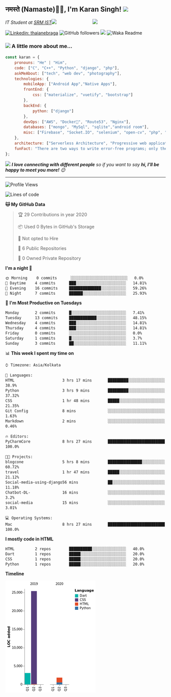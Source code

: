 <h2>नमस्ते (Namaste)🙏🏻, I'm Karan Singh! <img src="https://media.giphy.com/media/12oufCB0MyZ1Go/giphy.gif" width="50"></h2>
<img align='right' src="https://media.giphy.com/media/M9gbBd9nbDrOTu1Mqx/giphy.gif" width="230">
<p><em>IT Student at <a href="https://www.srmist.edu.in/">SRM IST</a><img src="https://media.giphy.com/media/WUlplcMpOCEmTGBtBW/giphy.gif" width="30"> 
</em></p>


[![Linkedin: thaianebraga](https://img.shields.io/badge/-karan-blue?style=flat-square&logo=Linkedin&logoColor=white&link=https://www.linkedin.com/in/karan-singh-376204160/)](https://www.linkedin.com/in/karan-singh-376204160/)
![GitHub followers](https://img.shields.io/github/followers/karan06126?label=Follow&style=social)
![](https://visitor-badge.glitch.me/badge?page_id=karan06126.karan06126)
![Waka Readme](https://github.com/karan06126/karan06126/workflows/Waka%20Readme/badge.svg)

### <img src="https://media.giphy.com/media/VgCDAzcKvsR6OM0uWg/giphy.gif" width="50"> A little more about me...  

```javascript
const karan = {
    pronouns: "He" | "Him",
    code: ["C", "C++", "Python", "django", "php"],
    askMeAbout: ["tech", "web dev", "photography"],
    technologies: {
        mobileApp: ["Android App","Native Apps"],
        frontEnd: {
            css: ["materialize", "vuetify", "bootstrap"]
        },
        backEnd: {
            python: ["django"]
        },
        devOps: ["AWS", "Docker🐳", "Route53", "Nginx"],
        databases: ["mongo", "MySql", "sqlite","android room"],
        misc: ["Firebase", "Socket.IO", "selenium", "open-cv", "php", "SuiteApp"]
    },
    architecture: ["Serverless Architecture", "Progressive web applications", "Single page applications"],
    funFact: "There are two ways to write error-free programs; only the third one works"
};
```

<img src="https://media.giphy.com/media/LnQjpWaON8nhr21vNW/giphy.gif" width="60"> <em><b>I love connecting with different people</b> so if you want to say <b>hi, I'll be happy to meet you more!</b> 😊</em>

---

<!--START_SECTION:waka-->
![Profile Views](http://img.shields.io/badge/Profile%20Views-195-blue)

![Lines of code](https://img.shields.io/badge/From%20Hello%20World%20I've%20written-2446%20Lines%20of%20code-blue)

**🐱 My GitHub Data** 

> 🏆 29 Contributions in year 2020
 > 
> 📦 Used 0 Bytes in GitHub's Storage 
 > 
> 🚫 Not opted to Hire
 > 
> 📜 6 Public Repositories 
 > 
> 🔑 0 Owned Private Repository 
 > 
**I'm a night 🦉** 

```text
🌞 Morning    0 commits      ░░░░░░░░░░░░░░░░░░░░░░░░░   0.0% 
🌆 Daytime    4 commits      ███░░░░░░░░░░░░░░░░░░░░░░   14.81% 
🌃 Evening    16 commits     ██████████████░░░░░░░░░░░   59.26% 
🌙 Night      7 commits      ██████░░░░░░░░░░░░░░░░░░░   25.93%

```
📅 **I'm Most Productive on Tuesdays** 

```text
Monday       2 commits      █░░░░░░░░░░░░░░░░░░░░░░░░   7.41% 
Tuesday      13 commits     ████████████░░░░░░░░░░░░░   48.15% 
Wednesday    4 commits      ███░░░░░░░░░░░░░░░░░░░░░░   14.81% 
Thursday     4 commits      ███░░░░░░░░░░░░░░░░░░░░░░   14.81% 
Friday       0 commits      ░░░░░░░░░░░░░░░░░░░░░░░░░   0.0% 
Saturday     1 commits      █░░░░░░░░░░░░░░░░░░░░░░░░   3.7% 
Sunday       3 commits      ██░░░░░░░░░░░░░░░░░░░░░░░   11.11%

```


📊 **This week I spent my time on** 

```text
⌚︎ Timezone: Asia/Kolkata

💬 Languages: 
HTML                     3 hrs 17 mins       █████████░░░░░░░░░░░░░░░░   38.9% 
Python                   3 hrs 9 mins        █████████░░░░░░░░░░░░░░░░   37.32% 
CSS                      1 hr 48 mins        █████░░░░░░░░░░░░░░░░░░░░   21.35% 
Git Config               8 mins              ░░░░░░░░░░░░░░░░░░░░░░░░░   1.63% 
Markdown                 2 mins              ░░░░░░░░░░░░░░░░░░░░░░░░░   0.46%

🔥 Editors: 
PyCharmCore              8 hrs 27 mins       █████████████████████████   100.0%

🐱‍💻 Projects: 
blogcone                 5 hrs 8 mins        ███████████████░░░░░░░░░░   60.72% 
travel                   1 hr 47 mins        █████░░░░░░░░░░░░░░░░░░░░   21.12% 
Social-media-using-django56 mins             ██░░░░░░░░░░░░░░░░░░░░░░░   11.18% 
Chatbot-DL-              16 mins             ░░░░░░░░░░░░░░░░░░░░░░░░░   3.2% 
social-media             15 mins             ░░░░░░░░░░░░░░░░░░░░░░░░░   3.01%

💻 Operating Systems: 
Mac                      8 hrs 27 mins       █████████████████████████   100.0%

```

**I mostly code in HTML** 

```text
HTML         2 repos        ██████████░░░░░░░░░░░░░░░   40.0% 
Dart         1 repos        █████░░░░░░░░░░░░░░░░░░░░   20.0% 
CSS          1 repos        █████░░░░░░░░░░░░░░░░░░░░   20.0% 
Python       1 repos        █████░░░░░░░░░░░░░░░░░░░░   20.0%

```


**Timeline**

![Chart not found](https://github.com/karan06126/karan06126/blob/master/charts/bar_graph.png) 


<!--END_SECTION:waka-->
